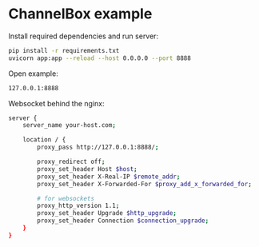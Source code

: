 # ChannelBox example

Install required dependencies and run server:
``` sh
pip install -r requirements.txt
uvicorn app:app --reload --host 0.0.0.0 --port 8888  
```

Open example:
``` sh
127.0.0.1:8888 
```

Websocket behind the nginx:
``` sh
server {
    server_name your-host.com;

    location / {
        proxy_pass http://127.0.0.1:8888/;

        proxy_redirect off;
        proxy_set_header Host $host;
        proxy_set_header X-Real-IP $remote_addr;
        proxy_set_header X-Forwarded-For $proxy_add_x_forwarded_for;

        # for websockets
        proxy_http_version 1.1;
        proxy_set_header Upgrade $http_upgrade;
        proxy_set_header Connection $connection_upgrade;
    }
}

```

